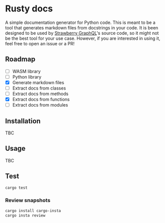# Rusty docs

A simple documentation generator for Python code. This is meant to be a tool
that generates markdown files from docstrings in your code. It is been designed
to be used by [Strawberry GraphQL](https://strawberry.rocks)'s source code, so
it might not be the best tool for your use case. However, if you are interested
in using it, feel free to open an issue or a PR!

## Roadmap

- [ ] WASM library
- [ ] Python library
- [x] Generate markdown files
- [ ] Extract docs from classes
- [ ] Extract docs from methods
- [x] Extract docs from functions
- [ ] Extract docs from modules

## Installation

TBC

## Usage

TBC

## Test

```bash
cargo test
```

### Review snapshots

```bash
cargo install cargo-insta
cargo insta review
```
